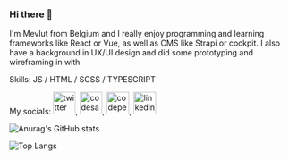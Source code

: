 ### Hi there 👋

I'm Mevlut from Belgium and I really enjoy programming and learning frameworks like React or Vue, as well as CMS like Strapi or cockpit. I also have a background in UX/UI design and did some prototyping and wireframing in with. 

Skills: JS / HTML / SCSS / TYPESCRIPT

My socials: 
[<img src='https://cdn.jsdelivr.net/npm/simple-icons@3.0.1/icons/twitter.svg' alt='twitter' height='40'>](https://twitter.com/Code_1s_Art),  [<img src='https://cdn.jsdelivr.net/npm/simple-icons@3.0.1/icons/codesandbox.svg' alt='codesandbox' height='40'>](https://codesandbox.io/u/dimitrykatana),
[<img src='https://cdn.jsdelivr.net/npm/simple-icons@3.0.1/icons/codepen.svg' alt='codepen' height='40'>](https://codepen.io/ditrymi), [<img src='https://cdn.jsdelivr.net/npm/simple-icons@3.0.1/icons/linkedin.svg' alt='linkedin' height='40'>](https://www.linkedin.com/in/mevlut-duran-501b59227/)  


![Anurag's GitHub stats](https://github-readme-stats.vercel.app/api?username=dimitrykatana&count_private=true&show_icons=true&theme=codeSTACKr)

![Top Langs](https://github-readme-stats.vercel.app/api/top-langs/?username=dimitrykatana&theme=codeSTACKr&hide=objective-c&layout=compact)

